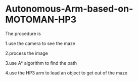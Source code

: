 # Autonomous-Arm-based-on-MOTOMAN-HP3

The procedure is 

1.use the camera to see the maze

2.process the image 

3.use A\* algorithm to find the path

4.use the HP3 arm to lead an object to get out of the maze